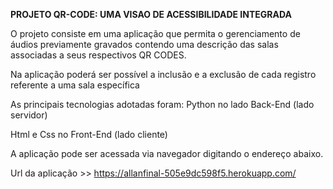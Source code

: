 
**PROJETO QR-CODE: UMA VISAO DE ACESSIBILIDADE INTEGRADA**


O projeto consiste em uma aplicação que permita o gerenciamento de áudios previamente gravados contendo uma descrição das salas associadas a seus respectivos QR CODES.

Na aplicação poderá ser possível a inclusão e a exclusão de cada registro referente a uma sala específica

As principais tecnologias adotadas foram:
Python no lado Back-End (lado servidor)

Html e Css no Front-End (lado cliente)

A aplicação pode ser acessada via navegador digitando o endereço abaixo.

Url da aplicação >> https://allanfinal-505e9dc598f5.herokuapp.com/




